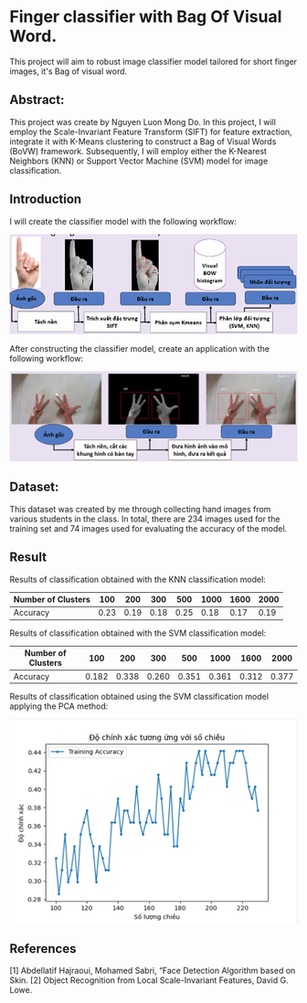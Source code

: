 # Finger classifier with Bag Of Visual Word.
This project will aim to robust image classifier model tailored for short finger images, it's Bag of visual word.
## Abstract:

This project was create by Nguyen Luon Mong Do.
In this project, I will employ the Scale-Invariant Feature Transform (SIFT) for feature extraction, integrate it with K-Means clustering to construct a Bag of Visual Words (BoVW) framework. Subsequently, I will employ either the K-Nearest Neighbors (KNN) or Support Vector Machine (SVM) model for image classification.
## Introduction

I will create the classifier model with the following workflow:
<p align="center">
  <img src="assets/img/model.png">
</p>

After constructing the classifier model, create an application with the following workflow:

<p align="center">
  <img src="assets/img/app.png">
</p>

## Dataset:

This dataset was created by me through collecting hand images from various students in the class. In total, there are 234 images used for the training set and 74 images used for evaluating the accuracy of the model.

## Result

Results of classification obtained with the KNN classification model:

| Number of Clusters | 100  | 200  | 300  | 500  | 1000 | 1600 | 2000 |
|---------------------|------|------|------|------|------|------|------|
| Accuracy            | 0.23 | 0.19 | 0.18 | 0.25 | 0.18 | 0.17 | 0.19 |



Results of classification obtained with the SVM classification model:

| Number of Clusters | 100  | 200  | 300  | 500  | 1000 | 1600 | 2000 |
|---------------------|------|------|------|------|------|------|------|
| Accuracy            | 0.182| 0.338| 0.260| 0.351| 0.361| 0.312| 0.377|

Results of classification obtained using the SVM classification model applying the PCA method:

<p align="center">
  <img src="assets/img/SVM_PCA.png">
</p>

## References
[1] Abdellatif Hajraoui, Mohamed Sabri, “Face Detection Algorithm based on Skin.
[2] Object Recognition from Local Scale-Invariant Features, David G. Lowe.